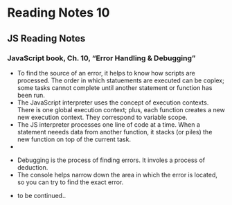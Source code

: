 # Reading Notes 10

## JS Reading Notes

### JavaScript book, Ch. 10, “Error Handling & Debugging”

- To find the source of an error, it helps to know how scripts are processed.  The order in which statuements are executed can be coplex; some tasks cannot complete until another statement or function has been run.  
- The JavaScript interpreter uses the concept of execution contexts. There is one global execution context; plus, each function creates a new new execution context. They correspond to variable scope.  
- The JS interpreter processes one line of code at a time. When a statement neeeds data from another function, it stacks (or piles) the new function on top of the current task.  
- 

* Debugging is the process of finding errors. It involes a process of deduction.  
* The console helps narrow down the area in which the error is located, so you can try to find the exact error.  
 - to be continued..